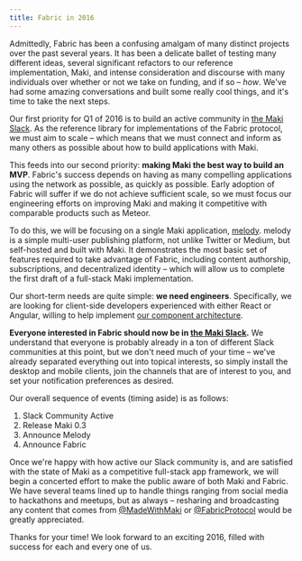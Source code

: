 ```yaml
---
title: Fabric in 2016
---
```

Admittedly, Fabric has been a confusing amalgam of many distinct projects over
the past several years.  It has been a delicate ballet of testing many different
ideas, several significant refactors to our reference implementation, Maki, and
intense consideration and discourse with many individuals over whether or not we
take on funding, and if so – _how_.  We've had some amazing conversations and
built some really cool things, and it's time to take the next steps.

Our first priority for Q1 of 2016 is to build an active community in [the Maki
Slack][maki-slack].  As the reference library for implementations of the Fabric
protocol, we must aim to scale – which means that we must connect and inform as
many others as possible about how to build applications with Maki.

This feeds into our second priority: **making Maki the best way to build an
MVP**.  Fabric's success depends on having as many compelling applications using
the network as possible, as quickly as possible.  Early adoption of Fabric will
suffer if we do not achieve sufficient scale, so we must focus our engineering
efforts on improving Maki and making it competitive with comparable products
such as Meteor.

To do this, we will be focusing on a single Maki application, [melody][melody].
melody is a simple multi-user publishing platform, not unlike Twitter or Medium,
but self-hosted and built with Maki.  It demonstrates the most basic set of
features required to take advantage of Fabric, including content authorship,
subscriptions, and decentralized identity – which will allow us to complete the
first draft of a full-stack Maki implementation.

Our short-term needs are quite simple: **we need engineers**.  Specifically, we
are looking for client-side developers experienced with either React or Angular,
willing to help implement [our component architecture][components].

**Everyone interested in Fabric should now be in [the Maki Slack][maki-slack].**
We understand that everyone is probably already in a ton of different Slack
communities at this point, but we don't need much of your time – we've already
separated everything out into topical interests, so simply install the desktop
and mobile clients, join the channels that are of interest to you, and set your
notification preferences as desired.

Our overall sequence of events (timing aside) is as follows:

1. Slack Community Active
2. Release Maki 0.3
3. Announce Melody
4. Announce Fabric

Once we're happy with how active our Slack community is, and are satisfied with
the state of Maki as a competitive full-stack app framework, we will begin a
concerted effort to make the public aware of both Maki and Fabric.  We have
several teams lined up to handle things ranging from social media to hackathons
and meetups, but as always – resharing and broadcasting any content that comes
from [@MadeWithMaki][maki-twitter] or [@FabricProtocol][fabric-twitter] would be
greatly appreciated.

Thanks for your time!  We look forward to an exciting 2016, filled with success
for each and every one of us.

[maki-slack]: https://chat.maki.io
[melody]: https://github.com/martindale/melody
[components]: https://maki.io/snippets/components
[maki-twitter]: https://twitter.com/MadeWithMaki
[fabric-twitter]: https://twitter.com/FabricProtocol
